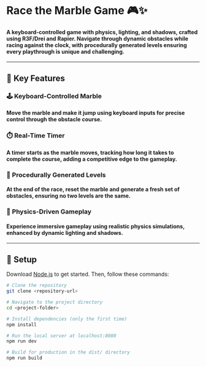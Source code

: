 # Race the Marble Game 🎮✨  

#### A keyboard-controlled game with physics, lighting, and shadows, crafted using R3F/Drei and Rapier. Navigate through dynamic obstacles while racing against the clock, with procedurally generated levels ensuring every playthrough is unique and challenging.  

---

## 🌟 Key Features  

### 🕹️ Keyboard-Controlled Marble  
#### Move the marble and make it jump using keyboard inputs for precise control through the obstacle course.  

### ⏱️ Real-Time Timer  
#### A timer starts as the marble moves, tracking how long it takes to complete the course, adding a competitive edge to the gameplay.  

### 🔄 Procedurally Generated Levels  
#### At the end of the race, reset the marble and generate a fresh set of obstacles, ensuring no two levels are the same.  

### 🌌 Physics-Driven Gameplay  
#### Experience immersive gameplay using realistic physics simulations, enhanced by dynamic lighting and shadows.  

---

## 🚀 Setup  

Download [Node.js](https://nodejs.org/en/download/) to get started. Then, follow these commands:  

```bash
# Clone the repository  
git clone <repository-url>  

# Navigate to the project directory  
cd <project-folder>  

# Install dependencies (only the first time)  
npm install  

# Run the local server at localhost:8080  
npm run dev  

# Build for production in the dist/ directory  
npm run build  
